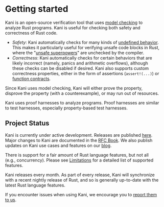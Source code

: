 # Getting started

Kani is an open-source verification tool that uses [model checking](./tool-comparison.md) to analyze Rust programs.
Kani is useful for checking both safety and correctness of Rust code.
- *Safety*: Kani automatically checks for many kinds of [undefined behavior](./undefined-behaviour.md).
This makes it particularly useful for verifying unsafe code blocks in Rust, where the "[unsafe superpowers](https://doc.rust-lang.org/stable/book/ch19-01-unsafe-rust.html#unsafe-superpowers)" are unchecked by the compiler.
- *Correctness*: Kani automatically checks for certain behaviors that are likely incorrect (namely, panics and arithmetic overflows), although these checks can be disabled if desired. Kani also supports custom correctness properties, either in the form of assertions (`assert!(...)`) or [function contracts](./reference/experimental/contracts.md).

Since Kani uses model checking, Kani will either prove the property, disprove the property (with a counterexample), or may run out of resources.

Kani uses proof harnesses to analyze programs.
Proof harnesses are similar to test harnesses, especially property-based test harnesses.

## Project Status

Kani is currently under active development.
Releases are published [here](https://github.com/model-checking/kani/releases).
Major changes to Kani are documented in the [RFC Book](https://model-checking.github.io/kani/rfc).
We also publish updates on Kani use cases and features on our [blog](https://model-checking.github.io/kani-verifier-blog/).

There is support for a fair amount of Rust language features, but not all (e.g., concurrency).
Please see [Limitations](./limitations.md) for a detailed list of supported features.

Kani releases every month.
As part of every release, Kani will synchronize with a recent nightly release of Rust, and so is generally up-to-date with the latest Rust language features.

If you encounter issues when using Kani, we encourage you to [report them to us](https://github.com/model-checking/kani/issues/new/choose).
